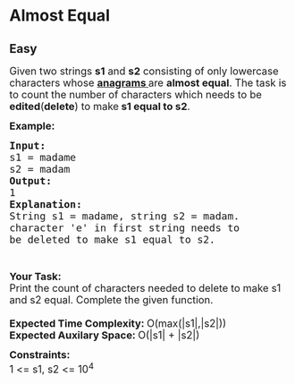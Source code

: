 # Almost Equal
## Easy
<div class="problems_problem_content__Xm_eO"><p><span style="font-size:18px">Given two strings <strong>s1</strong> and <strong>s2</strong> consisting of only lowercase characters whose <a href="https://www.geeksforgeeks.org/check-whether-two-strings-are-anagram-of-each-other/"><strong>anagrams </strong></a>are <strong>almost equal</strong>. The task is to count the number of characters which needs to be <strong>edited</strong>(<strong>delete</strong>) to make<strong>&nbsp;s1&nbsp;equal to s2</strong>.</span></p>

<p><span style="font-size:18px"><strong>Example:</strong></span></p>

<pre><span style="font-size:18px"><strong>Input:</strong>
s1 = madame
s2 = madam
<strong>Output:
</strong>1
<strong>Explanation:
</strong>String s1 = madame, string s2 = madam. 
character 'e' in first string needs to 
be deleted to make s1 equal to s2.</span></pre>

<p>&nbsp;</p>

<p><span style="font-size:18px"><strong>Your Task:</strong><br>
Print the count of characters needed to delete to make s1 and s2&nbsp;equal. Complete the given function.<br>
<br>
<strong>Expected Time Complexity:&nbsp;</strong>O(max(|s1|,|s2|))<br>
<strong>Expected Auxilary Space: </strong>O(|s1| + |s2|)&nbsp;</span></p>

<p><span style="font-size:18px"><strong>Constraints:</strong><br>
1 &lt;= s1, s2 &lt;= 10<sup>4</sup></span></p>
</div>